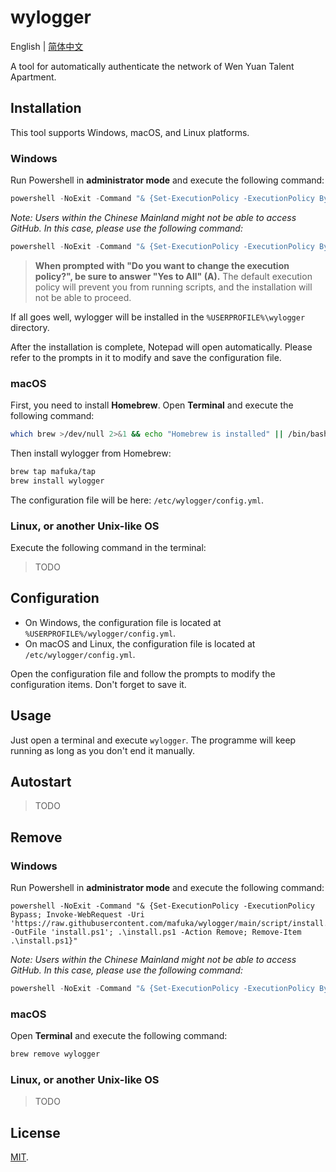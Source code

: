 # wylogger

English | [简体中文](https://github.com/mafuka/wylogger/blob/main/README.zh-CN.md)

A tool for automatically authenticate the network of Wen Yuan Talent Apartment.

## Installation

This tool supports Windows, macOS, and Linux platforms.

### Windows

Run Powershell in **administrator mode** and execute the following command:

```powershell
powershell -NoExit -Command "& {Set-ExecutionPolicy -ExecutionPolicy Bypass; Invoke-WebRequest -Uri 'https://raw.githubusercontent.com/mafuka/wylogger/main/script/install.ps1' -OutFile 'install.ps1'; .\install.ps1; Remove-Item .\install.ps1}"
```

*Note: Users within the Chinese Mainland might not be able to access GitHub. In this case, please use the following command:*

```powershell
powershell -NoExit -Command "& {Set-ExecutionPolicy -ExecutionPolicy Bypass; Invoke-WebRequest -Uri 'https://gh.api.99988866.xyz/https://raw.githubusercontent.com/mafuka/wylogger/main/script/install.ps1' -OutFile 'install.ps1'; .\install.ps1 -UseProxy 1; Remove-Item .\install.ps1}"
```

> **When prompted with "Do you want to change the execution policy?", be sure to answer "Yes to All" (A).** The default execution policy will prevent you from running scripts, and the installation will not be able to proceed.

If all goes well, wylogger will be installed in the `%USERPROFILE%\wylogger` directory.

After the installation is complete, Notepad will open automatically. Please refer to the prompts in it to modify and save the configuration file.

### macOS

First, you need to install **Homebrew**. Open **Terminal** and execute the following command:

```sh
which brew >/dev/null 2>&1 && echo "Homebrew is installed" || /bin/bash -c "$(curl -fsSL https://raw.githubusercontent.com/Homebrew/install/HEAD/install.sh)"
```

Then install wylogger from Homebrew:

```sh
brew tap mafuka/tap
brew install wylogger
```

The configuration file will be here: `/etc/wylogger/config.yml`.

### Linux, or another Unix-like OS

Execute the following command in the terminal:

> TODO

## Configuration

- On Windows, the configuration file is located at `%USERPROFILE%/wylogger/config.yml`.
- On macOS and Linux, the configuration file is located at `/etc/wylogger/config.yml`.

Open the configuration file and follow the prompts to modify the configuration items. Don't forget to save it.

## Usage

Just open a terminal and execute `wylogger`. The programme will keep running as long as you don't end it manually.

## Autostart

> TODO

## Remove

### Windows

Run Powershell in **administrator mode** and execute the following command:

```
powershell -NoExit -Command "& {Set-ExecutionPolicy -ExecutionPolicy Bypass; Invoke-WebRequest -Uri 'https://raw.githubusercontent.com/mafuka/wylogger/main/script/install.ps1' -OutFile 'install.ps1'; .\install.ps1 -Action Remove; Remove-Item .\install.ps1}"
```

*Note: Users within the Chinese Mainland might not be able to access GitHub. In this case, please use the following command:*

```powershell
powershell -NoExit -Command "& {Set-ExecutionPolicy -ExecutionPolicy Bypass; Invoke-WebRequest -Uri 'https://gh.api.99988866.xyz/https://raw.githubusercontent.com/mafuka/wylogger/main/script/install.ps1' -OutFile 'install.ps1'; .\install.ps1 -Action Remove; Remove-Item .\install.ps1}"
```

### macOS

Open **Terminal** and execute the following command:

```sh
brew remove wylogger
```

### Linux, or another Unix-like OS

> TODO

## License

[MIT](https://github.com/mafuka/wylogger/blob/main/LICENSE).
